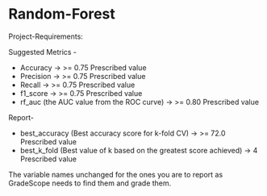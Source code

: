 # Random-Forest

Project-Requirements:

Suggested Metrics - 

* Accuracy → >= 0.75 Prescribed value
* Precision → >= 0.75 Prescribed value
* Recall → >= 0.75 Prescribed value
* f1_score  → >= 0.75 Prescribed value
* rf_auc (the AUC value from the ROC curve) → >= 0.80 Prescribed value

Report- 

* best_accuracy (Best accuracy score for k-fold CV) → >= 72.0 Prescribed value
* best_k_fold (Best value of k based on the greatest score achieved) → 4 Prescribed value

The variable names unchanged for the ones you are to report as GradeScope needs to find them and grade them.
